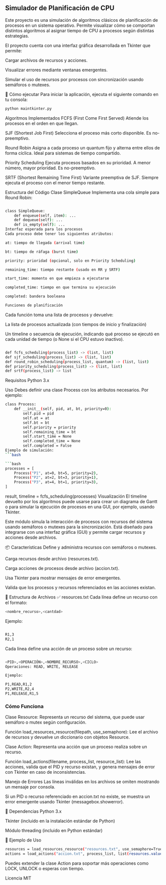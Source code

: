 ## Simulador de Planificación de CPU
Este proyecto es una simulación de algoritmos clásicos de planificación de procesos en un sistema operativo. Permite visualizar cómo se comportan distintos algoritmos al asignar tiempo de CPU a procesos según distintas estrategias.


El proyecto cuenta con una interfaz gráfica desarrollada en Tkinter que permite:

Cargar archivos de recursos y acciones.

Visualizar errores mediante ventanas emergentes.

Simular el uso de recursos por procesos con sincronización usando semáforos o mutexes.


🚀 Cómo ejecutar
Para iniciar la aplicación, ejecuta el siguiente comando en tu consola:

```bash
python maintkinter.py
```


Algoritmos Implementados
FCFS (First Come First Served)
Atiende los procesos en el orden en que llegan.

SJF (Shortest Job First)
Selecciona el proceso más corto disponible. Es no-preemptivo.

Round Robin
Asigna a cada proceso un quantum fijo y alterna entre ellos de forma cíclica. Ideal para sistemas de tiempo compartido.

Priority Scheduling
Ejecuta procesos basados en su prioridad. A menor número, mayor prioridad. Es no-preemptivo.

SRTF (Shortest Remaining Time First)
Variante preemptiva de SJF. Siempre ejecuta el proceso con el menor tiempo restante.

Estructura del Código
Clase SimpleQueue
Implementa una cola simple para Round Robin:

```bash

class SimpleQueue:
    def enqueue(self, item): ...
    def dequeue(self): ...
    def is_empty(self): ...
Interfaz esperada para los procesos
Cada proceso debe tener los siguientes atributos:

at: tiempo de llegada (arrival time)

bt: tiempo de ráfaga (burst time)

priority: prioridad (opcional, solo en Priority Scheduling)

remaining_time: tiempo restante (usado en RR y SRTF)

start_time: momento en que empieza a ejecutarse

completed_time: tiempo en que termina su ejecución

completed: bandera booleana

Funciones de planificación

```

Cada función toma una lista de procesos y devuelve:

La lista de procesos actualizada (con tiempos de inicio y finalización)

Un timeline o secuencia de ejecución, indicando qué proceso se ejecutó en cada unidad de tiempo (o None si el CPU estuvo inactivo).


```bash

def fcfs_scheduling(process_list) -> (list, list)
def sjf_scheduling(process_list) -> (list, list)
def round_robin_scheduling(process_list, quantum) -> (list, list)
def priority_scheduling(process_list) -> (list, list)
def srtf(process_list) -> list

```

Requisitos
Python 3.x

Uso
Debes definir una clase Process con los atributos necesarios. Por ejemplo:



```bash
class Process:
    def __init__(self, pid, at, bt, priority=0):
        self.pid = pid
        self.at = at
        self.bt = bt
        self.priority = priority
        self.remaining_time = bt
        self.start_time = None
        self.completed_time = None
        self.completed = False
Ejemplo de simulación:
```bash

```bash
processes = [
    Process("P1", at=0, bt=5, priority=2),
    Process("P2", at=2, bt=3, priority=1),
    Process("P3", at=4, bt=1, priority=3),
]

```
result, timeline = fcfs_scheduling(processes)
Visualización
El timeline devuelto por los algoritmos puede usarse para crear un diagrama de Gantt o para simular la ejecución de procesos en una GUI, por ejemplo, usando Tkinter.



Este módulo simula la interacción de procesos con recursos del sistema usando semáforos o mutexes para la sincronización. Está diseñado para integrarse con una interfaz gráfica (GUI) y permite cargar recursos y acciones desde archivos.

📦 Características
Define y administra recursos con semáforos o mutexes.

Carga recursos desde archivo (resources.txt).

Carga acciones de procesos desde archivo (accion.txt).

Usa Tkinter para mostrar mensajes de error emergentes.

Valida que los procesos y recursos referenciados en las acciones existan.

📁 Estructura de Archivos
✅ resources.txt
Cada línea define un recurso con el formato:

```bash
<nombre_recurso>,<cantdad>
```


Ejemplo:
```bash

R1,3
R2,1
```

Cada línea define una acción de un proceso sobre un recurso:

```bash

<PID>,<OPERACIÓN>,<NOMBRE_RECURSO>,<CICLO>
Operaciones: READ, WRITE, RELEASE

Ejemplo:

P1,READ,R1,2
P2,WRITE,R2,4
P1,RELEASE,R1,5

```


###  Cómo Funciona
Clase Resource: Representa un recurso del sistema, que puede usar semáforo o mutex según configuración.

Función load_resources_resource(filepath, use_semaphore): Lee el archivo de recursos y devuelve un diccionario con objetos Resource.

Clase Action: Representa una acción que un proceso realiza sobre un recurso.

Función load_actions(filename, process_list, resource_list): Lee las acciones, valida que el PID y recurso existan, y genera mensajes de error con Tkinter en caso de inconsistencias.


Manejo de Errores
Las líneas inválidas en los archivos se omiten mostrando un mensaje por consola.

Si un PID o recurso referenciado en accion.txt no existe, se muestra un error emergente usando Tkinter (messagebox.showerror).

🧪 Dependencias
Python 3.x

Tkinter (incluido en la instalación estándar de Python)

Módulo threading (incluido en Python estándar)

🚀 Ejemplo de Uso
```bash
resources = load_resources_resource("resources.txt", use_semaphore=True)
actions = load_actions("accion.txt", process_list, list(resources.values()))
```

Puedes extender la clase Action para soportar más operaciones como LOCK, UNLOCK o esperas con tiempo.


Licencia
MIT


